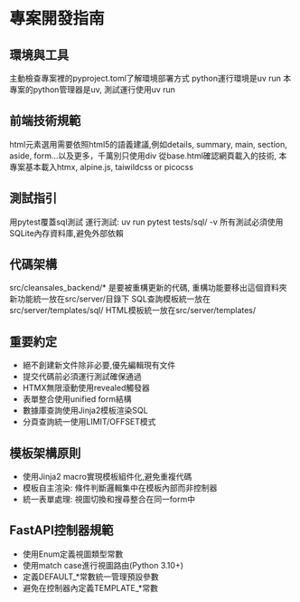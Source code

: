 # 專案開發指南

## 環境與工具
主動檢查專案裡的pyproject.toml了解環境部署方式
python運行環境是uv run
本專案的python管理器是uv, 測試運行使用uv run

## 前端技術規範
html元素選用需要依照html5的語義建議,例如details, summary, main, section, aside, form...以及更多，千萬別只使用div
從base.html確認網頁載入的技術, 本專案基本載入htmx, alpine.js, taiwildcss or picocss

## 測試指引
用pytest覆蓋sql測試
運行測試: uv run pytest tests/sql/ -v
所有測試必須使用SQLite內存資料庫,避免外部依賴

## 代碼架構
src/cleansales_backend/* 是要被重構更新的代碼, 重構功能要移出這個資料夾
新功能統一放在src/server/目錄下
SQL查詢模板統一放在src/server/templates/sql/
HTML模板統一放在src/server/templates/

## 重要約定
- 絕不創建新文件除非必要,優先編輯現有文件
- 提交代碼前必須運行測試確保通過
- HTMX無限滾動使用revealed觸發器
- 表單整合使用unified form結構
- 數據庫查詢使用Jinja2模板渲染SQL
- 分頁查詢統一使用LIMIT/OFFSET模式

## 模板架構原則
- 使用Jinja2 macro實現模板組件化,避免重複代碼
- 模板自主渲染: 條件判斷邏輯集中在模板內部而非控制器
- 統一表單處理: 視圖切換和搜尋整合在同一form中


## FastAPI控制器規範
- 使用Enum定義視圖類型常數
- 使用match case進行視圖路由(Python 3.10+)
- 定義DEFAULT_*常數統一管理預設參數
- 避免在控制器內定義TEMPLATE_*常數